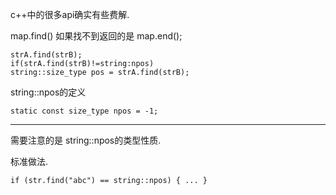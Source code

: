 c++中的很多api确实有些费解. 

map.find()
如果找不到返回的是 map.end();

```
strA.find(strB);
if(strA.find(strB)!=string:npos)
string::size_type pos = strA.find(strB);
```

string::npos的定义

```
static const size_type npos = -1;
```

---

需要注意的是 string::npos的类型性质.

标准做法.
```
if (str.find("abc") == string::npos) { ... }
```
